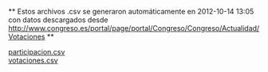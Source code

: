  ** Estos archivos .csv se generaron automáticamente en 2012-10-14 13:05 
con datos descargados desde http://www.congreso.es/portal/page/portal/Congreso/Congreso/Actualidad/Votaciones **

[participacion.csv](https://github.com/hamoid/que_hacen/blob/master/csv/participacion.csv)  
[votaciones.csv](https://github.com/hamoid/que_hacen/blob/master/csv/votaciones.csv)  
